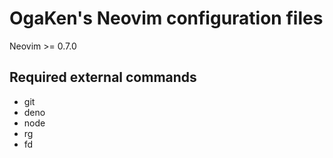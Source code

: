 # OgaKen's Neovim configuration files

Neovim >= 0.7.0

## Required external commands

- git
- deno
- node
- rg
- fd

